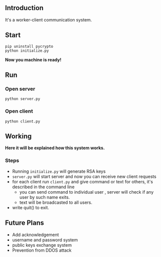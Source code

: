 ## Introduction
It's a worker-client communication system.

## Start
```
pip uninstall pycrypto
python initialize.py
```

**Now you machine is ready!**

## Run
### Open server
```
python server.py
```
### Open client
```
python client.py
```

## Working 
**Here it will be explained how this system works.**
### Steps
- Running `initialize.py` will generate RSA keys 
- `server.py` will start server and now you can receive new client requests
- for each client run `client.py` and give command or text for others, it's described in the command line
  - you can send command to individual user , server will check if any user by such name exits.
  - text will be broadcasted to all users.
- write quit() to exit. 

## Future Plans
- Add acknowledgement
- username and password system
- public keys exchange system
- Prevention from DDOS attack
